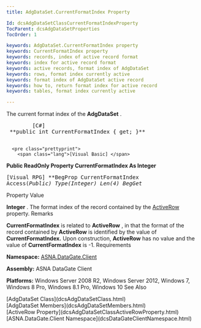 ```yaml
---
title: AdgDataSet.CurrentFormatIndex Property

Id: dcsAdgDataSetClassCurrentFormatIndexProperty
TocParent: dcsAdgDataSetProperties
TocOrder: 1

keywords: AdgDataSet.CurrentFormatIndex property
keywords: CurrentFormatIndex property
keywords: records, index of active record format
keywords: index for active record format
keywords: active records, format index of AdgDataSet
keywords: rows, format index currently active
keywords: format index of AdgDataSet active record
keywords: how to, return format index for active record
keywords: tables, format index currently active

---
```


The current format index of the **AdgDataSet** .
<pre class="prettyprint">
        <span class="lang">[C#]</span>
 **public int CurrentFormatIndex { get; }** 
      </pre>
      <pre class="prettyprint">
        <span class="lang">[Visual Basic] </span>
 **Public ReadOnly Property CurrentFormatIndex As Integer** 
      </pre>
      <pre class="prettyprint">
        <span class="lang">[Visual RPG]</span>
 **BegProp CurrentFormatIndex Access(*Public) Type(*Integer) Len(4)
   BegGet** 
      </pre>

Property Value

**Integer** . The format index of the record contained by the [ ActiveRow](dcsAdgDataSetClassActiveRowProperty.html) property.
Remarks

**CurrentFormatIndex** is related to **ActiveRow** , in that the format of the record contained by **ActiveRow** is identified by the value of **CurrentFormatIndex.** Upon construction, **ActiveRow** has no value and the value of **CurrentFormatIndex** is -1.
Requirements

**Namespace:** [ASNA.DataGate.Client](dcsDataGateClientNamespace.html) 

**Assembly:** ASNA DataGate Client

**Platforms:** Windows Server 2008 R2, Windows Server 2012, Windows 7, Windows 8 Pro, Windows 8.1 Pro, Windows 10
See Also

<dl />
      [AdgDataSet Class](dcsAdgDataSetClass.html)
      <br />
      [AdgDataSet Members](dcsAdgDataSetMembers.html)
      <br />
      [ActiveRow Property](dcsAdgDataSetClassActiveRowProperty.html)
      <br />
      [ASNA.DataGate.Client Namespace](dcsDataGateClientNamespace.html)

